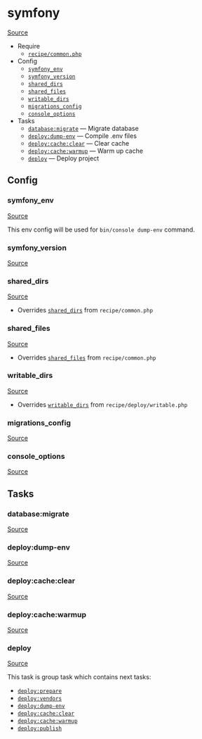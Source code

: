 <!-- DO NOT EDIT THIS FILE! -->
<!-- Instead edit recipe/symfony.php -->
<!-- Then run bin/docgen -->

# symfony

[Source](/recipe/symfony.php)



* Require
  * [`recipe/common.php`](/docs/recipe/common.md)
* Config
  * [`symfony_env`](#symfony_env)
  * [`symfony_version`](#symfony_version)
  * [`shared_dirs`](#shared_dirs)
  * [`shared_files`](#shared_files)
  * [`writable_dirs`](#writable_dirs)
  * [`migrations_config`](#migrations_config)
  * [`console_options`](#console_options)
* Tasks
  * [`database:migrate`](#databasemigrate) — Migrate database
  * [`deploy:dump-env`](#deploydump-env) — Compile .env files
  * [`deploy:cache:clear`](#deploycacheclear) — Clear cache
  * [`deploy:cache:warmup`](#deploycachewarmup) — Warm up cache
  * [`deploy`](#deploy) — Deploy project

## Config
### symfony_env
[Source](https://github.com/deployphp/deployer/search?q=%22symfony_env%22+in%3Afile+language%3Aphp+path%3Arecipe+filename%3Asymfony.php)

This env config will be used for `bin/console dump-env` command.

### symfony_version
[Source](https://github.com/deployphp/deployer/search?q=%22symfony_version%22+in%3Afile+language%3Aphp+path%3Arecipe+filename%3Asymfony.php)



### shared_dirs
[Source](https://github.com/deployphp/deployer/search?q=%22shared_dirs%22+in%3Afile+language%3Aphp+path%3Arecipe+filename%3Asymfony.php)

* Overrides [`shared_dirs`](/docs/recipe/common.md#shared_dirs) from `recipe/common.php`



### shared_files
[Source](https://github.com/deployphp/deployer/search?q=%22shared_files%22+in%3Afile+language%3Aphp+path%3Arecipe+filename%3Asymfony.php)

* Overrides [`shared_files`](/docs/recipe/common.md#shared_files) from `recipe/common.php`



### writable_dirs
[Source](https://github.com/deployphp/deployer/search?q=%22writable_dirs%22+in%3Afile+language%3Aphp+path%3Arecipe+filename%3Asymfony.php)

* Overrides [`writable_dirs`](/docs/recipe/deploy/writable.md#writable_dirs) from `recipe/deploy/writable.php`



### migrations_config
[Source](https://github.com/deployphp/deployer/search?q=%22migrations_config%22+in%3Afile+language%3Aphp+path%3Arecipe+filename%3Asymfony.php)



### console_options
[Source](https://github.com/deployphp/deployer/search?q=%22console_options%22+in%3Afile+language%3Aphp+path%3Arecipe+filename%3Asymfony.php)




## Tasks
### database:migrate
[Source](https://github.com/deployphp/deployer/search?q=%22database%3Amigrate%22+in%3Afile+language%3Aphp+path%3Arecipe+filename%3Asymfony.php)



### deploy:dump-env
[Source](https://github.com/deployphp/deployer/search?q=%22deploy%3Adump-env%22+in%3Afile+language%3Aphp+path%3Arecipe+filename%3Asymfony.php)



### deploy:cache:clear
[Source](https://github.com/deployphp/deployer/search?q=%22deploy%3Acache%3Aclear%22+in%3Afile+language%3Aphp+path%3Arecipe+filename%3Asymfony.php)



### deploy:cache:warmup
[Source](https://github.com/deployphp/deployer/search?q=%22deploy%3Acache%3Awarmup%22+in%3Afile+language%3Aphp+path%3Arecipe+filename%3Asymfony.php)



### deploy
[Source](https://github.com/deployphp/deployer/search?q=%22deploy%22+in%3Afile+language%3Aphp+path%3Arecipe+filename%3Asymfony.php)



This task is group task which contains next tasks:
* [`deploy:prepare`](/docs/recipe/common.md#deployprepare)
* [`deploy:vendors`](/docs/recipe/deploy/vendors.md#deployvendors)
* [`deploy:dump-env`](/docs/recipe/symfony.md#deploydump-env)
* [`deploy:cache:clear`](/docs/recipe/symfony.md#deploycacheclear)
* [`deploy:cache:warmup`](/docs/recipe/symfony.md#deploycachewarmup)
* [`deploy:publish`](/docs/recipe/common.md#deploypublish)


